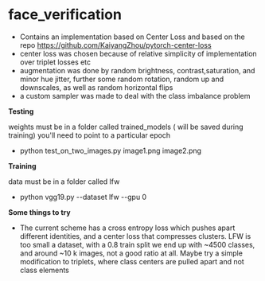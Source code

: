 # face_verification

- Contains an implementation based on Center Loss and based on the repo https://github.com/KaiyangZhou/pytorch-center-loss
- center loss was chosen because of relative simplicity of implementation over triplet losses etc
- augmentation was done by random brightness, contrast,saturation, and minor hue jitter, further some random rotation, random up and downscales, 
as well as random horizontal flips
- a custom sampler was made to deal with the class imbalance problem

**Testing**

weights must be in a folder called trained_models ( will be saved during training) you'll need to point to a particular epoch
- python test_on_two_images.py image1.png image2.png

**Training**

data must be in a folder called lfw
- python vgg19.py --dataset lfw --gpu 0


**Some things to try**

- The current scheme has a cross entropy loss which pushes apart different identities, and a center loss that compresses clusters. LFW is too small a dataset, with a 0.8 train split we end up with ~4500 classes, and around ~10 k images, not a good ratio at all. Maybe try a simple modification to triplets, where class centers are pulled apart and not class elements

